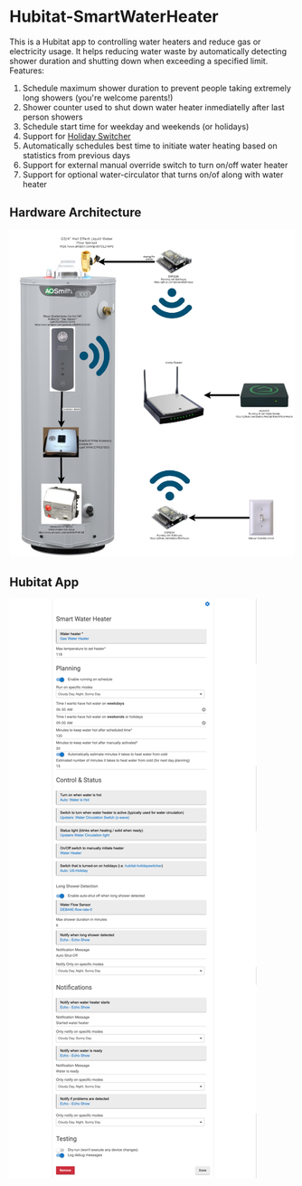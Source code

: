 # Hubitat-SmartWaterHeater
This is a Hubitat app to controlling water heaters and reduce gas or electricity usage. It helps reducing water waste by automatically detecting shower duration and shutting down when exceeding a specified limit.
Features:
1. Schedule maximum shower duration to prevent people taking extremely long showers (you're welcome parents!)
1. Shower counter used to shut down water heater inmediatelly after last person showers
1. Schedule start time for weekday and weekends (or holidays)
1. Support for [Holiday Switcher](https://github.com/dcmeglio/hubitat-holidayswitcher) 
1. Automatically schedules best time to initiate water heating based on statistics from previous days
1. Support for external manual override switch to turn on/off water heater
1. Support for optional water-circulator that turns on/of along with water heater

## Hardware Architecture
![Architecture](https://raw.githubusercontent.com/ljbotero/Hubitat-SmartWaterHeater/main/Hubitat%20Smart%20Water%20Heater.drawio.png)

## Hubitat App
![Hubitat Options](https://raw.githubusercontent.com/ljbotero/Hubitat-SmartWaterHeater/main/SmartWaterHeaterSettings.png)

